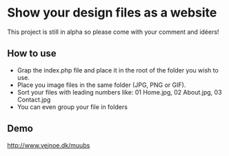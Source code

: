 # Show your design files as a website
This project is still in alpha so please come with your comment and idéers!

## How to use
- Grap the index.php file and place it in the root of the folder you wish to use.
- Place you image files in the same folder (JPG, PNG or GIF).
- Sort your files with leading numbers like: 01 Home.jpg, 02 About.jpg, 03 Contact.jpg
- You can even group your file in folders

## Demo
http://www.vejnoe.dk/muubs
